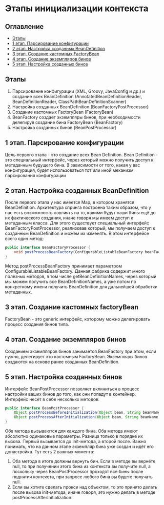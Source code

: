 # Этапы инициализации контекста
## Оглавление
- [Этапы](#этапы)
- [1 этап. Парсирование конфигурации](#1-этап-парсирование-конфигурации)
- [2 этап. Настройка созданных BeanDefinition](#2-этап-настройка-созданных-beandefinition)
- [3 этап. Создание кастомных FactoryBean](#3-этап-создание-кастомных-factorybean)
- [4 этап. Создание экземпляров бинов](#4-этап-создание-экземпляров-бинов)
- [5 этап. Настройка созданных бинов](#5-этап-настройка-созданных-бинов)
## Этапы
1) Парсирование конфигурации (XML, Groovy, JavaConfig и др.) и создание всех BeanDefinition 
(AnnotatedBeanDefinitionReader, BeanDefinitionReader, ClassPathBeanDefinitionScanner)
2) Настройка созданных BeanDefinition (BeanFactoryPostProcessor)
3) Создание кастомных FactoryBean (FactoryBean<T>)
4) BeanFactory создаёт экземпляры бинов, при необходимости делегируя создание бина FactoryBean (BeanFactory)
5) Настройка созданных бинов (BeanPostProcessor)
## 1 этап. Парсирование конфигурации
Цель первого этапа - это создание всех Bean Definition. Bean Definition - это специальный интерфейс, через который можно 
получить доступ к метаданным будущего бина. В зависимости от того, какая у вас конфигурация, будет использоваться тот 
или иной механизм парсирования конфигурации
## 2 этап. Настройка созданных BeanDefinition
После первого этапа у нас имеется Map, в котором хранятся BeanDefinition. Архитектура спринга построена таким образом, 
что у нас есть возможность повлиять на то, какими будут наши бины ещё до их фактического создания, иначе говоря мы имеем 
доступ к метаданным класса. Для этого существует специальный интерфейс BeanFactoryPostProcessor, реализовав который, 
мы получаем доступ к созданным BeanDefinition и можем их изменять. В этом интерфейсе всего один метод:
```java
public interface BeanFactoryProcessor {
    void postProcessBeanFactory(ConfigurableListableBeanFactory beanFactory) throws BeansException;
}
```
Метод postProcessBeanFactory принимает параметром ConfigurableListableBeanFactory. Данная фабрика содержит много 
полезных методов, в том числе getBeanDefinitionNames, через который мы можем получить все BeanDefinitionNames, а уже 
потом по конкретному имени получить BeanDefinition для дальнейшей обработки метаданных.
## 3 этап. Создание кастомных factoryBean
FactoryBean - это generic интерфейс, которому можно делегировать процесс создания бинов типа.
## 4 этап. Создание экземпляров бинов
Созданием экземпляров бинов занимается BeanFactory при этом, если нужно, делегирует это кастомным FactoryBean. 
Экземпляры бинов создаются на основе ранее созданных BeanDefinition.
## 5 этап. Настройка созданных бинов
Интерфейс BeanPostProcessor позволяет вклиниться в процесс настройки ваших бинов до того, как они попадут в контейнер. 
Интерфейс несёт в себе несколько методов:
```java
public interface BeanPostProcessor {
    Object postProcessBeforeInitialization(Object bean, String beanName) throws BeansException;
    Object postProcessAfterInitialization(Object bean, String beanName) throws BeansException;
}
```
Оба метода вызываются для каждого бина. Оба метода имеют абсолютно одинаковые параметры. Разница только в порядке их 
вызова. Первый вызывается до init-метода, а второй после. Важно понимать, что на данном этапе экземпляр бина уже создан 
и идёт его донастройка. Тут есть 2 важных момента:
1) Оба метода в итоге должны вернуть бин. Если в методе вы вернёте null, то при получении этого бина из контекста вы 
получите null, а поскольку через BeanPostProcessor проходят все бины после поднятия контекста, при запросе любого бина
вы будете получать null.
2) Если вы хотите сделать прокси над объектом, то это принято делать после вызова init-метода, иначе говоря, это нужно 
делать в методе postProcessAfterInitialization.
